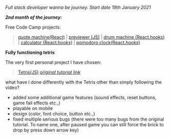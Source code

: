*Full stack developer wanna be journey. Start date 19th January 2021*

***2nd month of the journey:***

Free Code Camp projects:

  >[quote machine(React)](https://a331998513.github.io/practice/quote_machine/)  |
  >[previewer (JS)](https://a331998513.github.io/practice/previewer/)  |
  >[drum machine (React.hooks)](https://a331998513.github.io/practice/drum_machine/)  |
  >[calculator (React.hooks)](https://a331998513.github.io/practice/calculator/)  |
  >[pomodoro clock(React.hooks)](https://a331998513.github.io/practice/clock/)

  

**Fully functioning tetris**

The very first personal project I have chosen:

  >[Tetris(JS)](https://a331998513.github.io/practice/Tetris/)        *[original tutorial link](https://www.youtube.com/watch?v=w1JJfK09ujQ&t=4610s)*

what have I done differently with the Tetris other than simply following the video? 
- added some additional game features (sound effects, reset buttons, game fail effects etc.,)
- playable on mobile
- design (color, font choice, button etc.,)
- fixed multiple serious bugs (there were too many bugs from the original tutorial. To name one, after paused game you can still force the brick to drop by press down arrow key)
